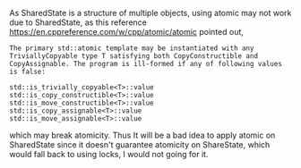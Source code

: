 As SharedState is a structure of multiple objects, using atomic<SharedState> may not work due to SharedState, as this reference https://en.cppreference.com/w/cpp/atomic/atomic pointed out, 
```
The primary std::atomic template may be instantiated with any TriviallyCopyable type T satisfying both CopyConstructible and CopyAssignable. The program is ill-formed if any of following values is false:

std::is_trivially_copyable<T>::value
std::is_copy_constructible<T>::value
std::is_move_constructible<T>::value
std::is_copy_assignable<T>::value
std::is_move_assignable<T>::value
```
which may break atomicity.
Thus It will be a bad idea to apply atomic on SharedState since it doesn't guarantee atomicity on ShareState, which would fall back to using locks, I would not going for it.
